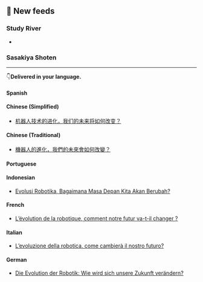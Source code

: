 <!--　ここは手動でアイスブレイク分 -->

## 📰 New feeds
### Study River
- 

 ### Sasakiya Shoten

<!--　Roadto2112が完成次第挿入する -->

---
👇**Delivered in your language.**

#### Spanish

#### Chinese (Simplified)
- [机器人技术的进化，我们的未来将如何改变？](https://studyriver.jp/zhhans/ji-qi-ren-ji-zhu-de-jin-hua-wo-men-de-wei-lai-jiang-ru-he-gai-bian/)

#### Chinese (Traditional)
- [機器人的進化，我們的未來會如何改變？](https://studyriver.jp/zhhant/ji-qi-ren-de-jin-hua-wo-men-de-wei-lai-hui-ru-he-gai-bian/)

#### Portuguese

#### Indonesian
- [Evolusi Robotika, Bagaimana Masa Depan Kita Akan Berubah?](https://studyriver.jp/id/evolusi-robotika-bagaimana-masa-depan-kita-akan-berubah/)

#### French
- [L&#8217;évolution de la robotique, comment notre futur va-t-il changer ?](https://studyriver.jp/fr/l-evolution-de-la-robotique-comment-notre-futur-va-t-il-changer/)

#### Italian
- [L&#8217;evoluzione della robotica, come cambierà il nostro futuro?](https://studyriver.jp/it/l-evoluzione-della-robotica-come-cambiera-il-nostro-futuro/)

#### German
- [Die Evolution der Robotik: Wie wird sich unsere Zukunft verändern?](https://studyriver.jp/de/die-evolution-der-robotik-wie-wird-sich-unsere-zukunft-verandern/)
